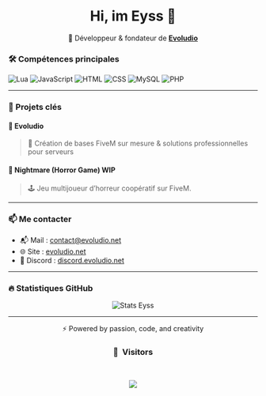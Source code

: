 <h1 align="center">Hi, im Eyss 👋</h1>

<p align="center">
  🔧 Développeur & fondateur de <a href="https://evoludio.net" target="_blank"><strong>Evoludio</strong></a><br>
</p>

### 🛠️ Compétences principales

![Lua](https://img.shields.io/badge/-Lua-000?style=flat&logo=lua&logoColor=white)
![JavaScript](https://img.shields.io/badge/-JavaScript-F7DF1E?style=flat&logo=javascript&logoColor=000)
![HTML](https://img.shields.io/badge/-HTML5-E34F26?style=flat&logo=html5&logoColor=white)
![CSS](https://img.shields.io/badge/-CSS3-1572B6?style=flat&logo=css3&logoColor=white)
![MySQL](https://img.shields.io/badge/-MySQL-4479A1?style=flat&logo=mysql&logoColor=white)
![PHP](https://img.shields.io/badge/-PHP-777BB4?style=flat&logo=php&logoColor=white)

---

### 🧩 Projets clés

#### 🔹 Evoludio
> 🚀 Création de bases FiveM sur mesure & solutions professionnelles pour serveurs

#### 🔹 Nightmare (Horror Game) WIP
> 🕹️ Jeu multijoueur d’horreur coopératif sur FiveM.

---

### 📫 Me contacter

- 📬 Mail : [contact@evoludio.net](mailto:contact@evoludio.net)
- 🌐 Site : [evoludio.net](https://evoludio.net)
- 💬 Discord : [discord.evoludio.net](https://discord.evoludio.net)

---

### 🔥 Statistiques GitHub

<p align="center">
  <img src="https://github-readme-stats.vercel.app/api?username=EyssDev&show_icons=true&theme=dracula" alt="Stats Eyss" />
</p>

---

<p align="center">⚡️ Powered by passion, code, and creativity</p>

### <p align="center">👀 &nbsp;Visitors</p>
<br>
<p align="center">
  <img src="https://profile-counter.glitch.me/EyssDev/count.svg" />
</p>
